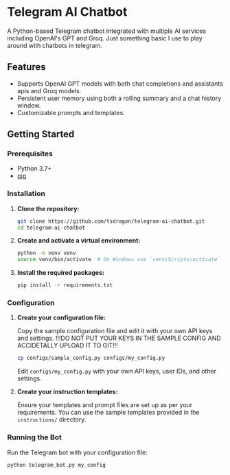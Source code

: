 # Telegram AI Chatbot

A Python-based Telegram chatbot integrated with multiple AI services including OpenAI's GPT and Groq. Just something basic I use to play around with chatbots in telegram.

## Features

- Supports OpenAI GPT models with both chat completions and assistants apis and Groq models.
- Persistent user memory using both a rolling summary and a chat history window.
- Customizable prompts and templates.


## Getting Started

### Prerequisites

- Python 3.7+
- [pip](https://pip.pypa.io/en/stable/)

### Installation

1. **Clone the repository:**

    ```bash
    git clone https://github.com/tsdragon/telegram-ai-chatbot.git
    cd telegram-ai-chatbot
    ```

2. **Create and activate a virtual environment:**

    ```bash
    python -m venv venv
    source venv/bin/activate  # On Windows use `venv\Scripts\activate`
    ```

3. **Install the required packages:**

    ```bash
    pip install -r requirements.txt
    ```

### Configuration

1. **Create your configuration file:**

    Copy the sample configuration file and edit it with your own API keys and settings.
    !!!DO NOT PUT YOUR KEYS IN THE SAMPLE CONFIG AND ACCIDETALLY UPLOAD IT TO GIT!!!

    ```bash
    cp configs/sample_config.py configs/my_config.py
    ```

    Edit `configs/my_config.py` with your own API keys, user IDs, and other settings.

2. **Create your instruction templates:**

    Ensure your templates and prompt files are set up as per your requirements. You can use the sample templates provided in the `instructions/` directory.

### Running the Bot

Run the Telegram bot with your configuration file:

```bash
python telegram_bot.py my_config
